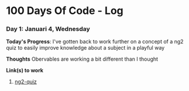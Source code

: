 # 100 Days Of Code - Log

### Day 1: Januari 4, Wednesday

**Today's Progress**: I've gotten back to work further on a concept of a ng2 quiz to easily improve knowledge about a subject in a playful way

**Thoughts** Obervables are working a bit different than I thought 

**Link(s) to work**
1. [ng2-quiz](https://github.com/kevinverelst/ng2-quiz)

